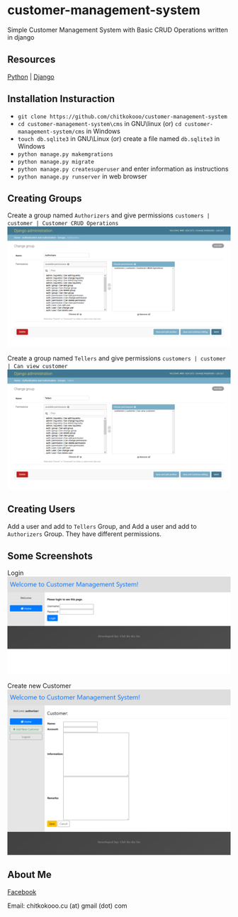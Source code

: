 # customer-management-system #

Simple Customer Management System with Basic CRUD Operations written in django


## Resources ##

[Python](https://python.org) | [Django](https://www.djangoproject.com)


## Installation Insturaction ##

- `git clone https://github.com/chitkokooo/customer-management-system`
- `cd customer-management-system\cms` in GNU\linux (or) `cd customer-management-system/cms` in Windows
- `touch db.sqlite3` in GNU\Linux (or) create a file named `db.sqlite3` in Windows
- `python manage.py makemgrations`
- `python manage.py migrate`
- `python manage.py createsuperuser` and enter information as instructions
- `python manage.py runserver` in web browser


## Creating Groups ##
Create a group named `Authorizers` and give permissions `customers | customer | Customer CRUD Operations`
![auth_group](resources/2_authorizers_group.png)

Create a group named `Tellers` and give permissions `customers | customer | Can view customer`
![teller_group](resources/4_tellers_group.png)


## Creating Users ##
Add a user and add to `Tellers` Group, and Add a user and add to `Authorizers` Group.
They have different permissions.


## Some Screenshots ##

Login
![login](resources/1_login_page.png)

Create new Customer
![new_customer](resources/3_add_new_customer.png)


## About Me ##

[Facebook](https://www.faceboook.com/artisan443)

Email: chitkokooo.cu (at) gmail (dot) com

